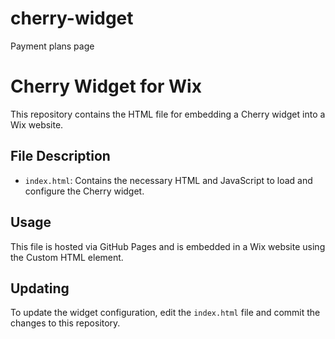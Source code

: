 # cherry-widget
Payment plans page
# Cherry Widget for Wix

This repository contains the HTML file for embedding a Cherry widget into a Wix website.

## File Description

- `index.html`: Contains the necessary HTML and JavaScript to load and configure the Cherry widget.

## Usage

This file is hosted via GitHub Pages and is embedded in a Wix website using the Custom HTML element.

## Updating

To update the widget configuration, edit the `index.html` file and commit the changes to this repository.
